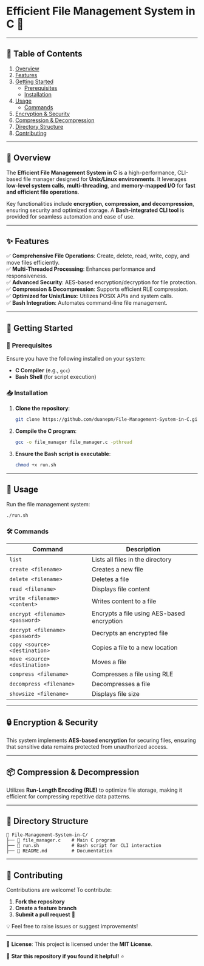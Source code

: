 # **Efficient File Management System in C** 🚀

---

## 📌 **Table of Contents**  

1. [Overview](#overview)  
2. [Features](#features)  
3. [Getting Started](#getting-started)  
   - [Prerequisites](#prerequisites)  
   - [Installation](#installation)  
4. [Usage](#usage)  
   - [Commands](#commands)  
5. [Encryption & Security](#encryption--security)  
6. [Compression & Decompression](#compression--decompression)  
7. [Directory Structure](#directory-structure)  
8. [Contributing](#contributing)  

---

## 📖 **Overview**  
The **Efficient File Management System in C** is a high-performance, CLI-based file manager designed for **Unix/Linux environments**. It leverages **low-level system calls**, **multi-threading**, and **memory-mapped I/O** for **fast and efficient file operations**. 

Key functionalities include **encryption, compression, and decompression**, ensuring security and optimized storage. A **Bash-integrated CLI tool** is provided for seamless automation and ease of use.

---

## ✨ **Features**  

✅ **Comprehensive File Operations**: Create, delete, read, write, copy, and move files efficiently.  
✅ **Multi-Threaded Processing**: Enhances performance and responsiveness.  
✅ **Advanced Security**: AES-based encryption/decryption for file protection.  
✅ **Compression & Decompression**: Supports efficient RLE compression.  
✅ **Optimized for Unix/Linux**: Utilizes POSIX APIs and system calls.  
✅ **Bash Integration**: Automates command-line file management.  

---

## 🚀 **Getting Started**  

### 🔧 **Prerequisites**  
Ensure you have the following installed on your system:
- **C Compiler** (e.g., `gcc`)
- **Bash Shell** (for script execution)

### 📥 **Installation**  
1. **Clone the repository**:  
   ```bash
   git clone https://github.com/duanepm/File-Management-System-in-C.git
   ```  
2. **Compile the C program**:  
   ```bash
   gcc -o file_manager file_manager.c -pthread
   ```  
3. **Ensure the Bash script is executable**:  
   ```bash
   chmod +x run.sh
   ```  

---

## 📌 **Usage**  
Run the file management system:
```bash
./run.sh
```

### 🛠 **Commands**  

| Command | Description |
|---------|-------------|
| `list` | Lists all files in the directory |
| `create <filename>` | Creates a new file |
| `delete <filename>` | Deletes a file |
| `read <filename>` | Displays file content |
| `write <filename> <content>` | Writes content to a file |
| `encrypt <filename> <password>` | Encrypts a file using AES-based encryption |
| `decrypt <filename> <password>` | Decrypts an encrypted file |
| `copy <source> <destination>` | Copies a file to a new location |
| `move <source> <destination>` | Moves a file |
| `compress <filename>` | Compresses a file using RLE |
| `decompress <filename>` | Decompresses a file |
| `showsize <filename>` | Displays file size |

---

## 🔒 **Encryption & Security**  
This system implements **AES-based encryption** for securing files, ensuring that sensitive data remains protected from unauthorized access.  

---

## 📦 **Compression & Decompression**  
Utilizes **Run-Length Encoding (RLE)** to optimize file storage, making it efficient for compressing repetitive data patterns.  

---

## 📂 **Directory Structure**  
```
📁 File-Management-System-in-C/
├── 📜 file_manager.c    # Main C program
├── 📜 run.sh            # Bash script for CLI interaction
├── 📜 README.md         # Documentation
```

---

## 🤝 **Contributing**  
Contributions are welcome! To contribute:
1. **Fork the repository**
2. **Create a feature branch**
3. **Submit a pull request** 🚀  

💡 Feel free to raise issues or suggest improvements!

---

🔗 **License**: This project is licensed under the **MIT License**. 

🌟 **Star this repository if you found it helpful!** ⭐

